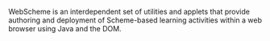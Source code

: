 WebScheme is an interdependent set of utilities and applets that provide authoring and deployment of Scheme-based learning activities within a web browser using Java and the DOM.